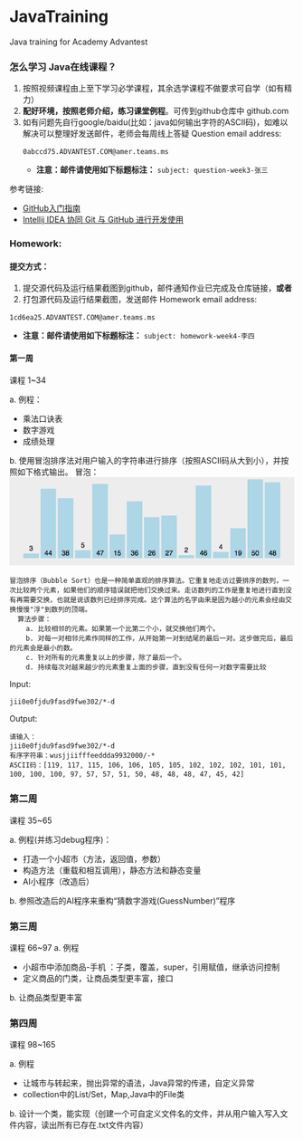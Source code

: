 # JavaTraining
Java training for Academy Advantest

### 怎么学习 Java在线课程？
1. 按照视频课程由上至下学习必学课程，其余选学课程不做要求可自学（如有精力）
2. **配好环境，按照老师介绍，练习课堂例程**。可传到github仓库中 github.com
3. 如有问题先自行google/baidu(比如：java如何输出字符的ASCII码)，如难以解决可以整理好发送邮件，老师会每周线上答疑
   Question email address: 
   ```
   0abccd75.ADVANTEST.COM@amer.teams.ms
   ```
      - **注意：邮件请使用如下标题标注：** `subject: question-week3-张三`

参考链接:
- [GitHub入门指南](https://zhuanlan.zhihu.com/p/337959303)
- [Intellij IDEA 协同 Git 与 GitHub 进行开发使用](https://www.jianshu.com/p/ea1703adf5cc)

### Homework:
#### 提交方式：
1. 提交源代码及运行结果截图到github，邮件通知作业已完成及仓库链接，**或者**
2. 打包源代码及运行结果截图，发送邮件
Homework email address: 
```
1cd6ea25.ADVANTEST.COM@amer.teams.ms
```
   - **注意：邮件请使用如下标题标注：** ```subject: homework-week4-李四```
#### 第一周
课程 1~34

a. 例程：
- 乘法口诀表
- 数字游戏
- 成绩处理

b. 使用冒泡排序法对用户输入的字符串进行排序（按照ASCII码从大到小），并按照如下格式输出。
冒泡：
![](./src/assets/bubbleSort.gif)
```
冒泡排序（Bubble Sort）也是一种简单直观的排序算法。它重复地走访过要排序的数列，一次比较两个元素，如果他们的顺序错误就把他们交换过来。走访数列的工作是重复地进行直到没有再需要交换，也就是说该数列已经排序完成。这个算法的名字由来是因为越小的元素会经由交换慢慢"浮"到数列的顶端。
  算法步骤：
    a. 比较相邻的元素。如果第一个比第二个小，就交换他们两个。
    b. 对每一对相邻元素作同样的工作，从开始第一对到结尾的最后一对。这步做完后，最后的元素会是最小的数。
    c. 针对所有的元素重复以上的步骤，除了最后一个。
    d. 持续每次对越来越少的元素重复上面的步骤，直到没有任何一对数字需要比较
```

Input:
```
jii0e0fjdu9fasd9fwe302/*-d
```

Output:
```
请输入：
jii0e0fjdu9fasd9fwe302/*-d
有序字符串：wusjjiifffeeddda9932000/-*
ASCII码：[119, 117, 115, 106, 106, 105, 105, 102, 102, 102, 101, 101, 100, 100, 100, 97, 57, 57, 51, 50, 48, 48, 48, 47, 45, 42]
```

### 第二周
课程 35~65

a. 例程(并练习debug程序)：
- 打造一个小超市（方法，返回值，参数）
- 构造方法（重载和相互调用），静态方法和静态变量
- AI小程序（改造后）

b. 参照改造后的AI程序来重构“猜数字游戏(GuessNumber)”程序

### 第三周
课程 66~97
a. 例程
- 小超市中添加商品-手机 ：子类，覆盖，super，引用赋值，继承访问控制
- 定义商品的门类，让商品类型更丰富，接口

b. 让商品类型更丰富

### 第四周
课程 98~165

a. 例程
- 让城市与转起来，抛出异常的语法，Java异常的传递，自定义异常
- collection中的List/Set，Map,Java中的File类

b. 设计一个类，能实现（创建一个可自定义文件名的文件，并从用户输入写入文件内容，读出所有已存在.txt文件内容）
